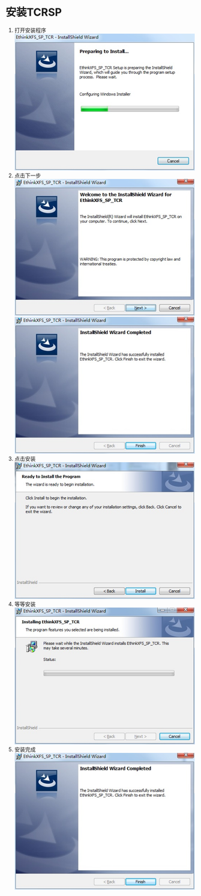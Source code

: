 # 安装TCRSP

1. 打开安装程序
   ![](/assets/sp-a1.jpg)
2. 点击下一步
   ![](/assets/sp-a2.jpg)![](/assets/sp-a5.jpg)
3. 点击安装
   ![](/assets/sp-a3.jpg)
4. 等等安装
   ![](/assets/sp-a4.jpg)
5. 安装完成
   ![](/assets/sp-a5.jpg)



